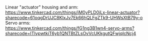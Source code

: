 Linear "actuator" housing and arm: <br>
https://www.tinkercad.com/things/jM0yPLD0jLx-linear-actuator?sharecode=61oqgDrUJC8KlxJv7Ek66hQLFgZTk9-UHWsXtB79y-o <br>
Servo arms: <br>
https://www.tinkercad.com/things/fG1ng3B1wn4-servo-arms?sharecode=ITIvpwtkiT6yb1QNTBtZLsOvVcUKkgutQFwjqIcNcj4
